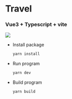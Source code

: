 # Travel

### Vue3 + Typescript + vite

![](http://img.fechen.cn/uploadfile/static/2022/06/23/travel.gif)

- Install package

  ```javascript
  yarn install
  ```

- Run program

  ```javascript
  yarn dev
  ```

- Build program

  ```javascript
  yarn build
  ```
